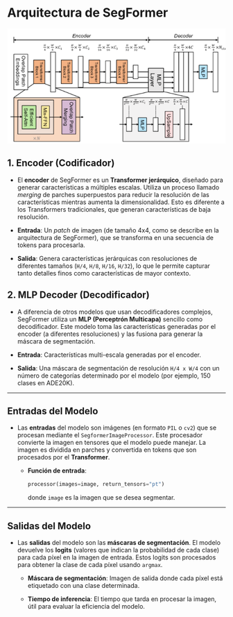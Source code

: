 # Arquitectura de SegFormer

![Arquitectura de SegFormer](https://github.com/PaolaChaux/Proyecto-SegFormer-Analitica-de-Datos/blob/main/data/images/ARQUITECTURAIMAGEN.png)


## 1. Encoder (Codificador)

- El **encoder** de SegFormer es un **Transformer jerárquico**, diseñado para generar características a múltiples escalas. Utiliza un proceso llamado *merging* de parches superpuestos para reducir la resolución de las características mientras aumenta la dimensionalidad. Esto es diferente a los Transformers tradicionales, que generan características de baja resolución.

- **Entrada**: Un *patch* de imagen (de tamaño 4x4, como se describe en la arquitectura de SegFormer), que se transforma en una secuencia de tokens para procesarla.

- **Salida**: Genera características jerárquicas con resoluciones de diferentes tamaños (`H/4`, `H/8`, `H/16`, `H/32`), lo que le permite capturar tanto detalles finos como características de mayor contexto.

## 2. MLP Decoder (Decodificador)

- A diferencia de otros modelos que usan decodificadores complejos, SegFormer utiliza un **MLP (Perceptrón Multicapa)** sencillo como decodificador. Este modelo toma las características generadas por el encoder (a diferentes resoluciones) y las fusiona para generar la máscara de segmentación.

- **Entrada**: Características multi-escala generadas por el encoder.

- **Salida**: Una máscara de segmentación de resolución `H/4 x W/4` con un número de categorías determinado por el modelo (por ejemplo, 150 clases en ADE20K).

---

## Entradas del Modelo

- Las **entradas** del modelo son imágenes (en formato `PIL` o `cv2`) que se procesan mediante el `SegformerImageProcessor`. Este procesador convierte la imagen en tensores que el modelo puede manejar. La imagen es dividida en parches y convertida en tokens que son procesados por el **Transformer**.

  - **Función de entrada**:
    ```python
    processor(images=image, return_tensors="pt")
    ```
    donde `image` es la imagen que se desea segmentar.

---

## Salidas del Modelo

- Las **salidas** del modelo son las **máscaras de segmentación**. El modelo devuelve los **logits** (valores que indican la probabilidad de cada clase) para cada píxel en la imagen de entrada. Estos logits son procesados para obtener la clase de cada píxel usando `argmax`.

  - **Máscara de segmentación**: Imagen de salida donde cada píxel está etiquetado con una clase determinada.

  - **Tiempo de inferencia**: El tiempo que tarda en procesar la imagen, útil para evaluar la eficiencia del modelo.
